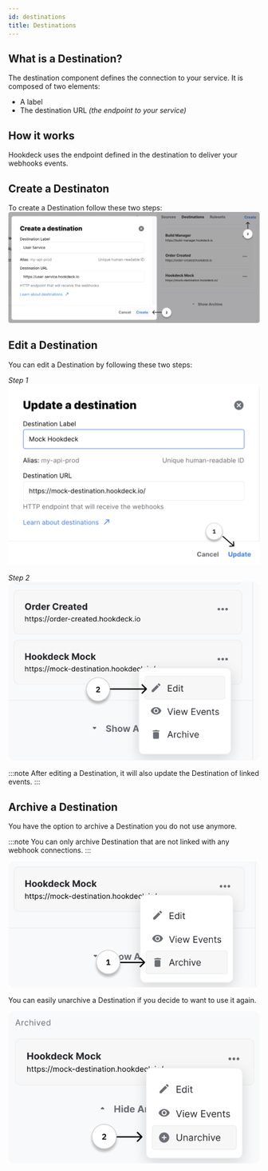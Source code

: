 ```yaml
---
id: destinations
title: Destinations
---
```


## What is a Destination?

The destination component defines the connection to your service. It is composed of two elements:

- A label
- The destination URL _(the endpoint to your service)_

## How it works

Hookdeck uses the endpoint defined in the destination to deliver your webhooks events.

## Create a Destinaton

To create a Destination follow these two steps:
![Hookdeck_Create_A_Destination](../static/img/webhook-connections/wcDestination/create_a_destination_1.png)

## Edit a Destination

You can edit a Destination by following these two steps:

_Step 1_
![Hookdeck_Update_A_Destination_1](../static/img/webhook-connections/wcDestination/update_a_destination_1.png)

_Step 2_
![Hookdeck_Update_A_Destination_2](../static/img/webhook-connections/wcDestination/update_a_destination_2.png)

:::note
After editing a Destination, it will also update the Destination of linked events.
:::

## Archive a Destination

You have the option to archive a Destination you do not use anymore.

:::note
You can only archive Destination that are not linked with any webhook connections.
:::

![Hookdeck_Archive_A_Destination](../static/img/webhook-connections/wcDestination/archive_a_destination_1.png)

You can easily unarchive a Destination if you decide to want to use it again.

![Hookdeck_Unarchive_A_Destination](../static/img/webhook-connections/wcDestination/archive_a_destination_2.png)
